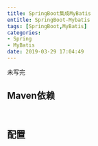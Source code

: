 ```yaml
---
title: SpringBoot集成MyBatis
entitle: SpringBoot-Mybatis
tags: [SpringBoot,MyBatis]
categories:
- Spring
- MyBatis
date: 2019-03-29 17:04:49
---
```


未写完

<!--more-->

## Maven依赖

```maven


```

## 配置
